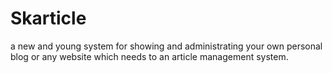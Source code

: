 # Skarticle

a new and young system for showing and administrating your own personal blog or any website which needs to an article management system.
